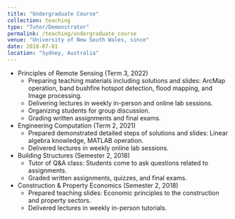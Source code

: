 ```yaml
---
title: "Undergraduate Course"
collection: teaching
type: "Tutor/Demonstrator"
permalink: /teaching/undergraduate_course
venue: "University of New South Wales, since"
date: 2018-07-01
location: "Sydney, Australia"
---
```


* Principles of Remote Sensing (Term 3, 2022)
  * Preparing teaching materials including solutions and slides: ArcMap operation, band bushfire hotspot detection, flood mapping, and Image processing.
  * Delivering lectures in weekly in-person and online lab sessions.
  * Organizing students for group discussion.
  * Grading written assignments and final exams.
* Engineering Computation (Term 2, 2021)
  * Prepared demonstrated detailed steps of solutions and slides: Linear algebra knowledge, MATLAB operation.
  * Delivered lectures in weekly online lab sessions.
* Building Structures (Semester 2, 2018)
  * Tutor of Q&A class: Students come to ask questions related to assignments.
  * Graded written assignments, quizzes, and final exams.
* Construction & Property Economics (Semester 2, 2018)
  * Prepared teaching slides: Economic principles to the construction and property sectors.
  * Delivered lectures in weekly in-person tutorials.





